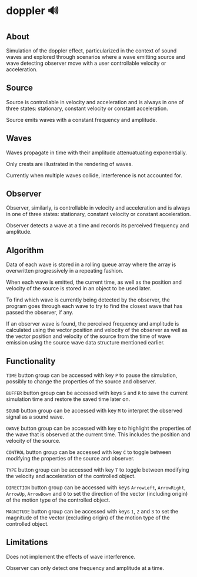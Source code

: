 # doppler 🔊

## About

Simulation of the doppler effect, particularized in the context of sound waves and explored through scenarios where a wave emitting source and wave detecting observer move with a user controllable velocity or acceleration.

## Source

Source is controllable in velocity and acceleration and is always in one of three states: stationary, constant velocity or constant acceleration.

Source emits waves with a constant frequency and amplitude.

## Waves

Waves propagate in time with their amplitude attenuatuating exponentially.

Only crests are illustrated in the rendering of waves.

Currently when multiple waves collide, interference is not accounted for.

## Observer

Observer, similarly, is controllable in velocity and acceleration and is always in one of three states: stationary, constant velocity or constant acceleration.

Observer detects a wave at a time and records its perceived frequency and amplitude.

## Algorithm

Data of each wave is stored in a rolling queue array where the array is overwritten progressively in a repeating fashion.

When each wave is emitted, the current time, as well as the position and velocity of the source is stored in an object to be used later.

To find which wave is currently being detected by the observer, the program goes through each wave to try to find the closest wave that has passed the observer, if any.

If an observer wave is found, the perceived frequency and amplitude is calculated using the vector position and velocity of the observer as well as the vector position and velocity of the source from the time of wave emission using the source wave data structure mentioned earlier.

## Functionality

`TIME` button group can be accessed with key `P` to pause the simulation, possibly to change the properties of the source and observer.

`BUFFER` button group can be accessed with keys `S` and `R` to save the current simulation time and restore the saved time later on.

`SOUND` button group can be accessed with key `M` to interpret the observed signal as a sound wave.

`OWAVE` button group can be accessed with key `O` to highlight the properties of the wave that is observed at the current time. This includes the position and velocity of the source.

`CONTROL` button group can be accessed with key `C` to toggle between modifying the properties of the source and observer.

`TYPE` button group can be accessed with key `T` to toggle between modifying the velocity and acceleration of the controlled object.

`DIRECTION` button group can be accessed with keys `ArrowLeft`, `ArrowRight`, `ArrowUp`, `ArrowDown` and `0` to set the direction of the vector (including origin) of the motion type of the controlled object.

`MAGNITUDE` button group can be accessed with keys `1`, `2` and `3` to set the magnitude of the vector (excluding origin) of the motion type of the controlled object.

## Limitations

Does not implement the effects of wave interference.

Observer can only detect one frequency and amplitude at a time.
